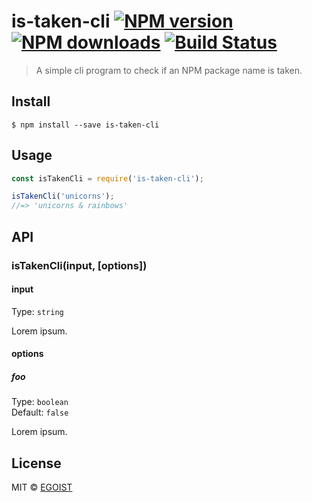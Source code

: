 # is-taken-cli [![NPM version](https://img.shields.io/npm/v/is-taken-cli.svg)](https://npmjs.com/package/is-taken-cli) [![NPM downloads](https://img.shields.io/npm/dm/is-taken-cli.svg)](https://npmjs.com/package/is-taken-cli) [![Build Status](https://img.shields.io/circleci/project/egoist/is-taken-cli/master.svg)](https://circleci.com/gh/egoist/is-taken-cli) 

> A simple cli program to check if an NPM package name is taken.

## Install

```
$ npm install --save is-taken-cli
```

## Usage

```js
const isTakenCli = require('is-taken-cli');

isTakenCli('unicorns');
//=> 'unicorns & rainbows'
```

## API

### isTakenCli(input, [options])

#### input

Type: `string`

Lorem ipsum.

#### options

##### foo

Type: `boolean`  
Default: `false`

Lorem ipsum.

## License

MIT © [EGOIST](https://github.com/egoist)
